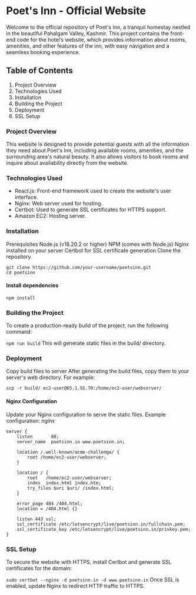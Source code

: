 # Poet's Inn - Official Website
Welcome to the official repository of Poet's Inn, a tranquil homestay nestled in the beautiful Pahalgam Valley, Kashmir. This project contains the front-end code for the hotel’s website, which provides information about rooms, amenities, and other features of the inn, with easy navigation and a seamless booking experience.

## Table of Contents
1. Project Overview
2. Technologies Used
3. Installation
4. Building the Project
5. Deployment
6. SSL Setup

### Project Overview

This website is designed to provide potential guests with all the information they need about Poet's Inn, including available rooms, amenities, and the surrounding area's natural beauty. It also allows visitors to book rooms and inquire about availability directly from the website.

### Technologies Used
- React.js: Front-end framework used to create the website's user interface.
- Nginx: Web server used for hosting.
- Certbot: Used to generate SSL certificates for HTTPS support.
- Amazon EC2: Hosting server.

### Installation
Prerequisites
Node.js (v18.20.2 or higher)
NPM (comes with Node.js)
Nginx installed on your server
Certbot for SSL certificate generation
Clone the repository

```
git clone https://github.com/your-username/poetsinn.git
cd poetsinn
```

#### Install dependencies
```
npm install
```

### Building the Project
To create a production-ready build of the project, run the following command:

```npm run build```
This will generate static files in the build/ directory.

### Deployment
Copy build files to server
After generating the build files, copy them to your server's web directory. For example:

```scp -r build/ ec2-user@65.1.91.70:/home/ec2-user/webserver/ ```
#### Nginx Configuration
Update your Nginx configuration to serve the static files. Example configuration:
nginx
```
server {
    listen       80;
    server_name  poetsinn.in www.poetsinn.in;

    location /.well-known/acme-challenge/ {
        root /home/ec2-user/webserver;
    }

    location / {
        root   /home/ec2-user/webserver;
        index  index.html index.htm;
        try_files $uri $uri/ /index.html;
    }

    error_page 404 /404.html;
    location = /404.html {}

    listen 443 ssl;
    ssl_certificate /etc/letsencrypt/live/poetsinn.in/fullchain.pem;
    ssl_certificate_key /etc/letsencrypt/live/poetsinn.in/privkey.pem;
}

```

### SSL Setup
To secure the website with HTTPS, install Certbot and generate SSL certificates for the domain:


``` sudo certbot --nginx -d poetsinn.in -d www.poetsinn.in ```
Once SSL is enabled, update Nginx to redirect HTTP traffic to HTTPS.




